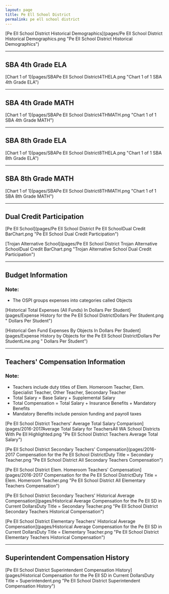 ```yaml
---
layout: page
title: Pe Ell School District
permalink: pe ell school district
---
```



[Pe Ell School District Historical Demographics](pages/Pe Ell School District Historical Demographics.png "Pe Ell School District Historical Demographics")

___

## SBA 4th Grade ELA

[Chart 1 of 1](pages/SBAPe Ell School District4THELA.png "Chart 1 of 1 SBA 4th Grade ELA")


___

## SBA 4th Grade MATH

[Chart 1 of 1](pages/SBAPe Ell School District4THMATH.png "Chart 1 of 1 SBA 4th Grade MATH")


___

## SBA 8th Grade ELA

[Chart 1 of 1](pages/SBAPe Ell School District8THELA.png "Chart 1 of 1 SBA 8th Grade ELA")


___

## SBA 8th Grade MATH

[Chart 1 of 1](pages/SBAPe Ell School District8THMATH.png "Chart 1 of 1 SBA 8th Grade MATH")


___

## Dual Credit Participation

[Pe Ell School](pages/Pe Ell School District Pe Ell SchoolDual Credit BarChart.png "Pe Ell School Dual Credit Participation")

[Trojan Alternative School](pages/Pe Ell School District Trojan Alternative SchoolDual Credit BarChart.png "Trojan Alternative School Dual Credit Participation")


___

## Budget Information
### Note:
- The OSPI groups expenses into categories called Objects

[Historical Total Expenses (All Funds) In Dollars Per Student](pages/Expense History for the Pe Ell School DistrictDollars Per Student.png " Dollars Per Student")

[Historical Gen Fund Expenses By Objects In Dollars Per Student](pages/Expense History by Objects for the Pe Ell School DistrictDollars Per StudentLine.png " Dollars Per Student")


___

## Teachers' Compensation Information
### Note:
- Teachers include duty titles of Elem. Homeroom Teacher, Elem. Specialist Teacher, Other Teacher, Secondary Teacher
- Total Salary = Base Salary + Supplemental Salary
- Total Compensation = Total Salary + Insurance Benefits + Mandatory Benefits
- Mandatory Benefits include pension funding and payroll taxes

[Pe Ell School District Teachers' Average Total Salary Comparison](pages/2016-2017Average Total Salary for TeachersAll WA School Districts With Pe Ell Highlighted.png "Pe Ell School District Teachers Average Total Salary")

[Pe Ell School District Secondary Teachers' Compensation](pages/2016-2017 Compensation for the Pe Ell School DistrictDuty Title = Secondary Teacher.png "Pe Ell School District All Secondary Teachers Compensation")

[Pe Ell School District Elem. Homeroom Teachers' Compensation](pages/2016-2017 Compensation for the Pe Ell School DistrictDuty Title = Elem. Homeroom Teacher.png "Pe Ell School District All Elementary Teachers Compensation")

[Pe Ell School District Secondary Teachers' Historical Average Compensation](pages/Historical Average Compensation for the Pe Ell SD in Current DollarsDuty Title = Secondary Teacher.png "Pe Ell School District Secondary Teachers Historical Compensation")

[Pe Ell School District Elementary Teachers' Historical Average Compensation](pages/Historical Average Compensation for the Pe Ell SD in Current DollarsDuty Title = Elementary Teacher.png "Pe Ell School District Elementary Teachers Historical Compensation")


___

## Superintendent Compensation History

[Pe Ell School District Superintendent Compensation History](pages/Historical Compensation for the Pe Ell SD in Current DollarsDuty Title = Superintendent.png "Pe Ell School District Superintendent Compensation History")


